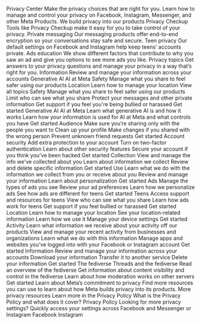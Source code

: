 Privacy Center
Make the privacy choices that are right for you. Learn how to manage and control your privacy on Facebook, Instagram, Messenger, and other Meta Products.
We build privacy into our products
Privacy Checkup
Tools like Privacy Checkup make it easy for you to take control of your privacy.
Private messaging
Our messaging products offer end-to-end encryption so your conversations stay safe and secure.
Teen privacy
Our default settings on Facebook and Instagram help keep teens’ accounts private.
Ads education
We show different factors that contribute to why you saw an ad and give you options to see more ads you like.
Privacy topics
Get answers to your privacy questions and manage your privacy in a way that’s right for you.
Information
Review and manage your information across your accounts
Generative AI
AI at Meta
Safety
Manage what you share to feel safer using our products
Location
Learn how to manage your location
View all topics
Safety
Manage what you share to feel safer using our products
Limit who can see what you share
Protect your messages and other private information
Get support if you feel you're being bullied or harassed
Get started
Generative AI
AI at Meta
Learn what generative AI is and how it works
Learn how your information is used for AI at Meta and what controls you have
Get started
Audience
Make sure you’re sharing only with the people you want to
Clean up your profile
Make changes if you shared with the wrong person
Prevent unknown friend requests
Get started
Account security
Add extra protection to your account
Turn on two-factor authentication
Learn about other security features
Secure your account if you think you've been hacked
Get started
Collection
View and manage the info we've collected about you
Learn about information we collect
Review and delete specific information
Get started
Use
Learn what we do with the information we collect from you or receive about you
Review and manage your information
Learn about personalization
Get started
Ads
Manage the types of ads you see
Review your ad preferences
Learn how we personalize ads
See how ads are different for teens
Get started
Teens
Access support and resources for teens
View who can see what you share
Learn how ads work for teens
Get support if you feel bullied or harassed
Get started
Location
Learn how to manage your location
See your location-related information
Learn how we use it
Manage your device settings
Get started
Activity
Learn what information we receive about your activity off our products
View and manage your recent activity from businesses and organizations
Learn what we do with this information
Manage apps and websites you’ve logged into with your Facebook or Instagram account
Get started
Information
Review and manage your information across your accounts
Download your information
Transfer it to another service
Delete your information
Get started
The fediverse
Threads and the fediverse
Read an overview of the fediverse
Get information about content visibility and control in the fediverse
Learn about how moderation works on other servers
Get started
Learn about Meta’s commitment to privacy
Find more resources you can use to learn about how Meta builds privacy into its products.
More privacy resources
Learn more in the Privacy Policy
What is the Privacy Policy and what does it cover?
Privacy Policy
Looking for more privacy settings?
Quickly access your settings across Facebook and Messenger or Instagram
Facebook
Instagram